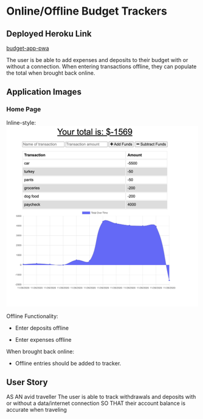 # Online/Offline Budget Trackers
## Deployed Heroku Link
[budget-app-pwa](https://budget-app-pwa-idallas93.herokuapp.com/ "budget-app-pwa heroku link")


The user is be able to add expenses and deposits to their budget with or without a connection. When entering transactions offline, they can populate the total when brought back online.

## Application Images 

### Home Page 
Inline-style: 
![alt text](readme.png "Logo Title Text 1")

Offline Functionality:

  * Enter deposits offline

  * Enter expenses offline

When brought back online:

  * Offline entries should be added to tracker.

## User Story
AS AN avid traveller
The user is able to track withdrawals and deposits with or without a data/internet connection
SO THAT their account balance is accurate when traveling
